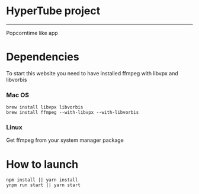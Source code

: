 # HyperTube project
---
Popcorntime like app
# Dependencies
To start this website you need to have installed ffmpeg with libvpx and libvorbis
### Mac OS
```shell
brew install libvpx libvorbis
brew install ffmpeg --with-libvpx --with-libvorbis
```
### Linux
Get ffmpeg from your system manager package
# How to launch
```shell
npm install || yarn install
ynpm run start || yarn start
```
